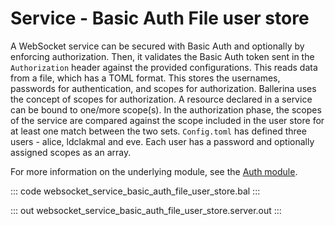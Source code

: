 # Service - Basic Auth File user store

A WebSocket service can be secured with Basic Auth and optionally by enforcing authorization. 
Then, it validates the Basic Auth token sent in the `Authorization` header against the provided configurations. 
This reads data from a file, which has a TOML format. This stores the usernames, passwords
for authentication, and scopes for authorization.
Ballerina uses the concept of scopes for authorization. A resource declared in a service can be
bound to one/more scope(s).
In the authorization phase, the scopes of the service are compared against the scope included in 
the user store for at least one match between the two sets.
`Config.toml` has defined three users - alice, ldclakmal and eve. Each user has a password and 
optionally assigned scopes as an array.

For more information on the underlying module, see the [Auth module](https://docs.central.ballerina.io/ballerina/auth/latest/).

::: code websocket_service_basic_auth_file_user_store.bal :::

::: out websocket_service_basic_auth_file_user_store.server.out :::